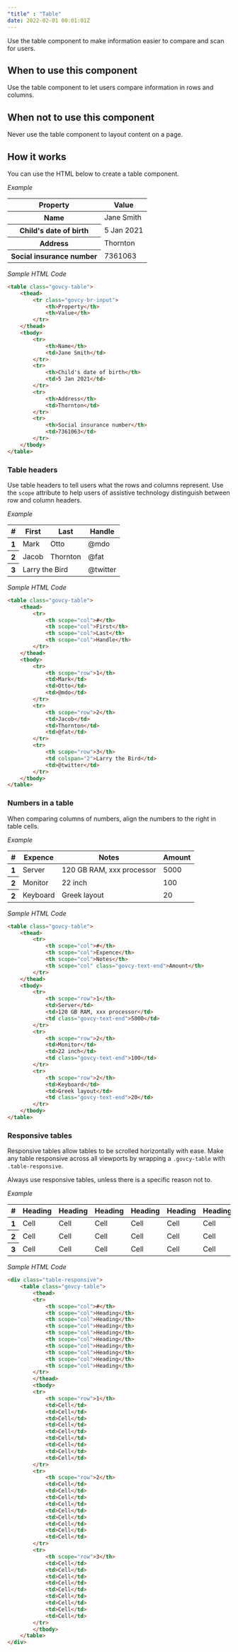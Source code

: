 ```yaml
---
"title" : "Table"
date: 2022-02-01 00:01:01Z
---
```

Use the table component to make information easier to compare and scan for users.

## When to use this component
Use the table component to let users compare information in rows and columns.

## When not to use this component
Never use the table component to layout content on a page. 

## How it works
You can use the HTML below to create a table component. 

*Example*
<div class="govcy-container govcy-p-4  govcy-br-1 govcy-br-standard govcy-mb-4">
<table class="govcy-table">
    <thead>
        <tr class="govcy-br-input">
            <th>Property</th>
            <th>Value</th>
        </tr>
    </thead>
    <tbody>
        <tr>
            <th>Name</th>
            <td>Jane Smith</td>
        </tr>
        <tr>
            <th>Child's date of birth</th>
            <td>5 Jan 2021</td>
        </tr>
        <tr>
            <th>Address</th>
            <td>Thornton</td>
        </tr>
        <tr>
            <th>Social insurance number</th>
            <td>7361063</td>
        </tr>
    </tbody>
</table>
</div>

*Sample HTML Code*

```html
<table class="govcy-table">
    <thead>
        <tr class="govcy-br-input">
            <th>Property</th>
            <th>Value</th>
        </tr>
    </thead>
    <tbody>
        <tr>
            <th>Name</th>
            <td>Jane Smith</td>
        </tr>
        <tr>
            <th>Child's date of birth</th>
            <td>5 Jan 2021</td>
        </tr>
        <tr>
            <th>Address</th>
            <td>Thornton</td>
        </tr>
        <tr>
            <th>Social insurance number</th>
            <td>7361063</td>
        </tr>
    </tbody>
</table>
```
### Table headers
Use table headers to tell users what the rows and columns represent. Use the `scope` attribute to help users of assistive technology distinguish between row and column headers.

*Example*
<div class="govcy-container govcy-p-4  govcy-br-1 govcy-br-standard govcy-mb-4">
<table class="govcy-table">
    <thead>
        <tr>
            <th scope="col">#</th>
            <th scope="col">First</th>
            <th scope="col">Last</th>
            <th scope="col">Handle</th>
        </tr>
    </thead>
    <tbody>
        <tr>
            <th scope="row">1</th>
            <td>Mark</td>
            <td>Otto</td>
            <td>@mdo</td>
        </tr>
        <tr>
            <th scope="row">2</th>
            <td>Jacob</td>
            <td>Thornton</td>
            <td>@fat</td>
        </tr>
        <tr>
            <th scope="row">3</th>
            <td colspan="2">Larry the Bird</td>
            <td>@twitter</td>
        </tr>
    </tbody>
</table>
</div>

*Sample HTML Code*

```html
<table class="govcy-table">
    <thead>
        <tr>
            <th scope="col">#</th>
            <th scope="col">First</th>
            <th scope="col">Last</th>
            <th scope="col">Handle</th>
        </tr>
    </thead>
    <tbody>
        <tr>
            <th scope="row">1</th>
            <td>Mark</td>
            <td>Otto</td>
            <td>@mdo</td>
        </tr>
        <tr>
            <th scope="row">2</th>
            <td>Jacob</td>
            <td>Thornton</td>
            <td>@fat</td>
        </tr>
        <tr>
            <th scope="row">3</th>
            <td colspan="2">Larry the Bird</td>
            <td>@twitter</td>
        </tr>
    </tbody>
</table>
```

### Numbers in a table
When comparing columns of numbers, align the numbers to the right in table cells.

*Example*
<div class="govcy-container govcy-p-4  govcy-br-1 govcy-br-standard govcy-mb-4">
<table class="govcy-table">
    <thead>
        <tr>
            <th scope="col">#</th>
            <th scope="col">Expence</th>
            <th scope="col">Notes</th>
            <th scope="col" class="govcy-text-end">Amount</th>
        </tr>
    </thead>
    <tbody>
        <tr>
            <th scope="row">1</th>
            <td>Server</td>
            <td>120 GB RAM, xxx processor</td>
            <td class="govcy-text-end">5000</td>
        </tr>
        <tr>
            <th scope="row">2</th>
            <td>Monitor</td>
            <td>22 inch</td>
            <td class="govcy-text-end">100</td>
        </tr>
        <tr>
            <th scope="row">2</th>
            <td>Keyboard</td>
            <td>Greek layout</td>
            <td class="govcy-text-end">20</td>
        </tr>
    </tbody>
</table>
</div>

*Sample HTML Code*

```html
<table class="govcy-table">
    <thead>
        <tr>
            <th scope="col">#</th>
            <th scope="col">Expence</th>
            <th scope="col">Notes</th>
            <th scope="col" class="govcy-text-end">Amount</th>
        </tr>
    </thead>
    <tbody>
        <tr>
            <th scope="row">1</th>
            <td>Server</td>
            <td>120 GB RAM, xxx processor</td>
            <td class="govcy-text-end">5000</td>
        </tr>
        <tr>
            <th scope="row">2</th>
            <td>Monitor</td>
            <td>22 inch</td>
            <td class="govcy-text-end">100</td>
        </tr>
        <tr>
            <th scope="row">2</th>
            <td>Keyboard</td>
            <td>Greek layout</td>
            <td class="govcy-text-end">20</td>
        </tr>
    </tbody>
</table>
```

### Responsive tables
Responsive tables allow tables to be scrolled horizontally with ease. Make any table responsive across all viewports by wrapping a `.govcy-table` with `.table-responsive`. 

Always use responsive tables, unless there is a specific reason not to. 

*Example*
<div class="govcy-container govcy-p-4  govcy-br-1 govcy-br-standard govcy-mb-4">
<div class="table-responsive">
    <table class="govcy-table">
        <thead>
        <tr>
            <th scope="col">#</th>
            <th scope="col">Heading</th>
            <th scope="col">Heading</th>
            <th scope="col">Heading</th>
            <th scope="col">Heading</th>
            <th scope="col">Heading</th>
            <th scope="col">Heading</th>
            <th scope="col">Heading</th>
            <th scope="col">Heading</th>
            <th scope="col">Heading</th>
        </tr>
        </thead>
        <tbody>
        <tr>
            <th scope="row">1</th>
            <td>Cell</td>
            <td>Cell</td>
            <td>Cell</td>
            <td>Cell</td>
            <td>Cell</td>
            <td>Cell</td>
            <td>Cell</td>
            <td>Cell</td>
            <td>Cell</td>
        </tr>
        <tr>
            <th scope="row">2</th>
            <td>Cell</td>
            <td>Cell</td>
            <td>Cell</td>
            <td>Cell</td>
            <td>Cell</td>
            <td>Cell</td>
            <td>Cell</td>
            <td>Cell</td>
            <td>Cell</td>
        </tr>
        <tr>
            <th scope="row">3</th>
            <td>Cell</td>
            <td>Cell</td>
            <td>Cell</td>
            <td>Cell</td>
            <td>Cell</td>
            <td>Cell</td>
            <td>Cell</td>
            <td>Cell</td>
            <td>Cell</td>
        </tr>
        </tbody>
    </table>
</div>
</div>

*Sample HTML Code*

```html
<div class="table-responsive">
    <table class="govcy-table">
        <thead>
        <tr>
            <th scope="col">#</th>
            <th scope="col">Heading</th>
            <th scope="col">Heading</th>
            <th scope="col">Heading</th>
            <th scope="col">Heading</th>
            <th scope="col">Heading</th>
            <th scope="col">Heading</th>
            <th scope="col">Heading</th>
            <th scope="col">Heading</th>
            <th scope="col">Heading</th>
        </tr>
        </thead>
        <tbody>
        <tr>
            <th scope="row">1</th>
            <td>Cell</td>
            <td>Cell</td>
            <td>Cell</td>
            <td>Cell</td>
            <td>Cell</td>
            <td>Cell</td>
            <td>Cell</td>
            <td>Cell</td>
            <td>Cell</td>
        </tr>
        <tr>
            <th scope="row">2</th>
            <td>Cell</td>
            <td>Cell</td>
            <td>Cell</td>
            <td>Cell</td>
            <td>Cell</td>
            <td>Cell</td>
            <td>Cell</td>
            <td>Cell</td>
            <td>Cell</td>
        </tr>
        <tr>
            <th scope="row">3</th>
            <td>Cell</td>
            <td>Cell</td>
            <td>Cell</td>
            <td>Cell</td>
            <td>Cell</td>
            <td>Cell</td>
            <td>Cell</td>
            <td>Cell</td>
            <td>Cell</td>
        </tr>
        </tbody>
    </table>
</div>
```